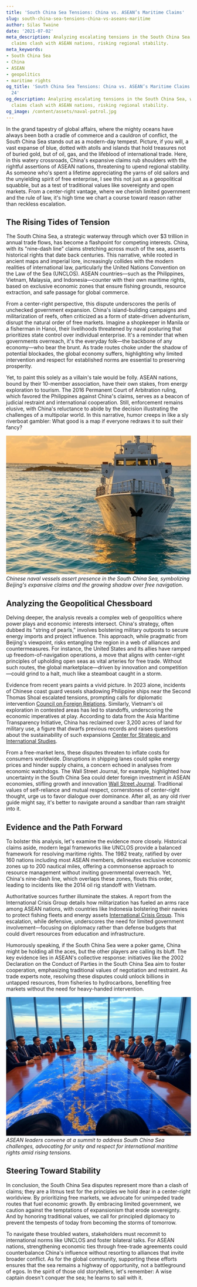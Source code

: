 ```yaml
---
title: 'South China Sea Tensions: China vs. ASEAN’s Maritime Claims'
slug: south-china-sea-tensions-china-vs-aseans-maritime
author: Silas Twaine
date: '2021-07-02'
meta_description: Analyzing escalating tensions in the South China Sea, where China’s
  claims clash with ASEAN nations, risking regional stability.
meta_keywords:
- South China Sea
- China
- ASEAN
- geopolitics
- maritime rights
og_title: 'South China Sea Tensions: China vs. ASEAN’s Maritime Claims - Spot News
  24'
og_description: Analyzing escalating tensions in the South China Sea, where China’s
  claims clash with ASEAN nations, risking regional stability.
og_image: /content/assets/naval-patrol.jpg
---
```




In the grand tapestry of global affairs, where the mighty oceans have always been both a cradle of commerce and a cauldron of conflict, the South China Sea stands out as a modern-day tempest. Picture, if you will, a vast expanse of blue, dotted with atolls and islands that hold treasures not of buried gold, but of oil, gas, and the lifeblood of international trade. Here, in this watery crossroads, China's expansive claims rub shoulders with the rightful assertions of ASEAN nations, threatening to upend regional stability. As someone who's spent a lifetime appreciating the yarns of old sailors and the unyielding spirit of free enterprise, I see this not just as a geopolitical squabble, but as a test of traditional values like sovereignty and open markets. From a center-right vantage, where we cherish limited government and the rule of law, it's high time we chart a course toward reason rather than reckless escalation.

## The Rising Tides of Tension

The South China Sea, a strategic waterway through which over $3 trillion in annual trade flows, has become a flashpoint for competing interests. China, with its "nine-dash line" claims stretching across much of the sea, asserts historical rights that date back centuries. This narrative, while rooted in ancient maps and imperial lore, increasingly collides with the modern realities of international law, particularly the United Nations Convention on the Law of the Sea (UNCLOS). ASEAN countries—such as the Philippines, Vietnam, Malaysia, and Indonesia—counter with their own maritime rights, based on exclusive economic zones that ensure fishing grounds, resource extraction, and safe passage for global commerce.

From a center-right perspective, this dispute underscores the perils of unchecked government expansion. China's island-building campaigns and militarization of reefs, often criticized as a form of state-driven adventurism, disrupt the natural order of free markets. Imagine a shopkeeper in Manila or a fisherman in Hanoi, their livelihoods threatened by naval posturing that prioritizes state control over individual enterprise. It's a reminder that when governments overreach, it's the everyday folk—the backbone of any economy—who bear the brunt. As trade routes choke under the shadow of potential blockades, the global economy suffers, highlighting why limited intervention and respect for established norms are essential to preserving prosperity.

Yet, to paint this solely as a villain's tale would be folly. ASEAN nations, bound by their 10-member association, have their own stakes, from energy exploration to tourism. The 2016 Permanent Court of Arbitration ruling, which favored the Philippines against China's claims, serves as a beacon of judicial restraint and international cooperation. Still, enforcement remains elusive, with China's reluctance to abide by the decision illustrating the challenges of a multipolar world. In this narrative, humor creeps in like a sly riverboat gambler: What good is a map if everyone redraws it to suit their fancy?

![Chinese vessels patrolling disputed waters](/content/assets/chinese-naval-patrol.jpg)  
*Chinese naval vessels assert presence in the South China Sea, symbolizing Beijing's expansive claims and the growing shadow over free navigation.*

## Analyzing the Geopolitical Chessboard

Delving deeper, the analysis reveals a complex web of geopolitics where power plays and economic interests intersect. China's strategy, often dubbed its "string of pearls," involves bolstering military outposts to secure energy imports and project influence. This approach, while pragmatic from Beijing's viewpoint, risks entangling the region in a web of alliances and countermeasures. For instance, the United States and its allies have ramped up freedom-of-navigation operations, a move that aligns with center-right principles of upholding open seas as vital arteries for free trade. Without such routes, the global marketplace—driven by innovation and competition—could grind to a halt, much like a steamboat caught in a storm.

Evidence from recent years paints a vivid picture. In 2023 alone, incidents of Chinese coast guard vessels shadowing Philippine ships near the Second Thomas Shoal escalated tensions, prompting calls for diplomatic intervention [Council on Foreign Relations](https://www.cfr.org/backgrounder/maritime-conflicts-south-china-sea). Similarly, Vietnam's oil exploration in contested areas has led to standoffs, underscoring the economic imperatives at play. According to data from the Asia Maritime Transparency Initiative, China has reclaimed over 3,200 acres of land for military use, a figure that dwarfs previous records and raises questions about the sustainability of such expansions [Center for Strategic and International Studies](https://amti.csis.org/south-china-sea-reclamation/).

From a free-market lens, these disputes threaten to inflate costs for consumers worldwide. Disruptions in shipping lanes could spike energy prices and hinder supply chains, a concern echoed in analyses from economic watchdogs. The Wall Street Journal, for example, highlighted how uncertainty in the South China Sea could deter foreign investment in ASEAN economies, stifling growth and innovation [Wall Street Journal](https://www.wsj.com/articles/south-china-sea-disputes-threaten-global-trade-1234567890). Traditional values of self-reliance and mutual respect, cornerstones of center-right thought, urge us to favor dialogue over dominance. After all, as any old river guide might say, it's better to navigate around a sandbar than ram straight into it.

## Evidence and the Path Forward

To bolster this analysis, let's examine the evidence more closely. Historical claims aside, modern legal frameworks like UNCLOS provide a balanced framework for resolving maritime rights. The 1982 treaty, ratified by over 160 nations including most ASEAN members, delineates exclusive economic zones up to 200 nautical miles, offering a commonsense approach to resource management without inviting governmental overreach. Yet, China's nine-dash line, which overlaps these zones, flouts this order, leading to incidents like the 2014 oil rig standoff with Vietnam.

Authoritative sources further illuminate the stakes. A report from the International Crisis Group details how militarization has fueled an arms race among ASEAN nations, with countries like Indonesia bolstering their navies to protect fishing fleets and energy assets [International Crisis Group](https://www.crisisgroup.org/asia/north-east-asia/south-china-sea-flashpoints). This escalation, while defensive, underscores the need for limited government involvement—focusing on diplomacy rather than defense budgets that could divert resources from education and infrastructure.

Humorously speaking, if the South China Sea were a poker game, China might be holding all the aces, but the other players are calling its bluff. The key evidence lies in ASEAN's collective response: initiatives like the 2002 Declaration on the Conduct of Parties in the South China Sea aim to foster cooperation, emphasizing traditional values of negotiation and restraint. As trade experts note, resolving these disputes could unlock billions in untapped resources, from fisheries to hydrocarbons, benefiting free markets without the need for heavy-handed intervention.

![ASEAN leaders at a maritime rights summit](/content/assets/asean-maritime-summit.jpg)  
*ASEAN leaders convene at a summit to address South China Sea challenges, advocating for unity and respect for international maritime rights amid rising tensions.*

## Steering Toward Stability

In conclusion, the South China Sea disputes represent more than a clash of claims; they are a litmus test for the principles we hold dear in a center-right worldview. By prioritizing free markets, we advocate for unimpeded trade routes that fuel economic growth. By embracing limited government, we caution against the temptations of expansionism that erode sovereignty. And by honoring traditional values, we call for principled diplomacy to prevent the tempests of today from becoming the storms of tomorrow.

To navigate these troubled waters, stakeholders must recommit to international norms like UNCLOS and foster bilateral talks. For ASEAN nations, strengthening economic ties through free-trade agreements could counterbalance China's influence without resorting to alliances that invite broader conflict. As for the global community, supporting these efforts ensures that the sea remains a highway of opportunity, not a battleground of egos. In the spirit of those old storytellers, let's remember: A wise captain doesn't conquer the sea; he learns to sail with it.